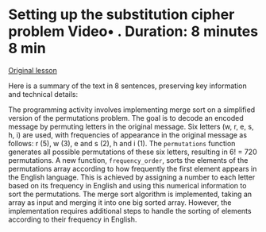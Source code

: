 # Setting up the substitution cipher problem Video• . Duration: 8 minutes 8 min

[Original lesson](https://www.coursera.org/learn/uol-algorithms-and-data-structures-1/lecture/LX0xT/setting-up-the-substitution-cipher-problem)

Here is a summary of the text in 8 sentences, preserving key information and technical details:

The programming activity involves implementing merge sort on a simplified version of the permutations problem. The goal is to decode an encoded message by permuting letters in the original message. Six letters (w, r, e, s, h, i) are used, with frequencies of appearance in the original message as follows: r (5), w (3), e and s (2), h and i (1). The `permutations` function generates all possible permutations of these six letters, resulting in 6! = 720 permutations. A new function, `frequency_order`, sorts the elements of the permutations array according to how frequently the first element appears in the English language. This is achieved by assigning a number to each letter based on its frequency in English and using this numerical information to sort the permutations. The merge sort algorithm is implemented, taking an array as input and merging it into one big sorted array. However, the implementation requires additional steps to handle the sorting of elements according to their frequency in English.

